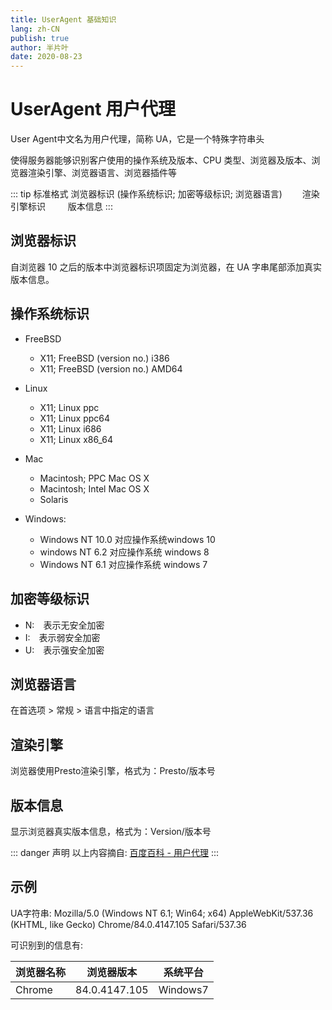 ```yaml
---
title: UserAgent 基础知识
lang: zh-CN
publish: true
author: 半片叶
date: 2020-08-23
---
```


# UserAgent 用户代理

User Agent中文名为用户代理，简称 UA，它是一个特殊字符串头

<span class="vue-color">使得服务器能够识别客户使用的操作系统及版本、CPU 类型、浏览器及版本、浏览器渲染引擎、浏览器语言、浏览器插件等</span>


::: tip 标准格式
浏览器标识 (操作系统标识; 加密等级标识; 浏览器语言)&emsp;&emsp;   渲染引擎标识 &emsp;&emsp;      版本信息
:::

## 浏览器标识
自浏览器 10 之后的版本中浏览器标识项固定为浏览器，在 UA 字串尾部添加真实版本信息。

## 操作系统标识
* FreeBSD
  * X11; FreeBSD (version no.) i386
  * X11; FreeBSD (version no.) AMD64
  
* Linux
  * X11; Linux ppc
  * X11; Linux ppc64
  * X11; Linux i686
  * X11; Linux x86_64
  
* Mac
  * Macintosh; PPC Mac OS X
  * Macintosh; Intel Mac OS X
  * Solaris
  
* Windows:
  * Windows NT 10.0 对应操作系统windows 10
  * windows NT 6.2 对应操作系统 windows 8
  * Windows NT 6.1 对应操作系统 windows 7

## 加密等级标识

* N:&emsp;表示无安全加密
* I:&emsp;表示弱安全加密
* U:&emsp;表示强安全加密
  
## 浏览器语言

在首选项 > 常规 > 语言中指定的语言

## 渲染引擎

浏览器使用Presto渲染引擎，格式为：<span class="vue-color">Presto/版本号</span>

## 版本信息

显示浏览器真实版本信息，格式为：<span class="vue-color">Version/版本号</span>

::: danger 声明
以上内容摘自: [百度百科 - 用户代理](https://baike.baidu.com/item/%E7%94%A8%E6%88%B7%E4%BB%A3%E7%90%86/1471005?fromtitle=useragent&fromid=5534048&fr=aladdin)
:::

## 示例

UA字符串: Mozilla/5.0 (Windows NT 6.1; Win64; x64) AppleWebKit/537.36 (KHTML, like Gecko) Chrome/84.0.4147.105 Safari/537.36

可识别到的信息有:

| 浏览器名称 | 浏览器版本 | 系统平台 |
|  ----    | ----  | ----  |
| Chrome | 84.0.4147.105 | Windows7 |
